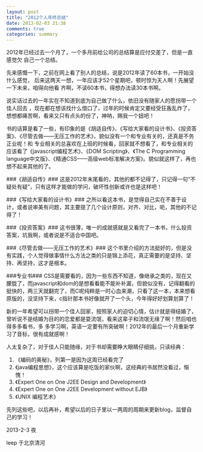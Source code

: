 ```yaml
---
layout: post
title: "2012个人年终总结"
date: 2013-02-03 21:38
comments: true
categories: summary
---
```

2012年已经过去一个月了，一个多月前给公司的总结算是应付交差了，但是一直感觉欠
自己一个总结。
<!-- more -->

先来感慨一下，之前在网上看了别人的总结，说是2012年读了60本书，一开始没什么感觉，
后来这两天一想，一年应该才52个星期吧，顿时惊为天人啊！先展望一下未来，咱得向他看
齐啊，不读60本书，得想办法读30本书啊。

说实话过去的一年实在不知道到底为自己做了什么，依旧没有随家人的愿拐带一个佳人回去
，现在都在想该找什么借口了，过年的时候肯定又要经受狂轰乱炸了，想想都痛苦啊，看来又只有点头的份了，神呐，赐我一个妞吧！

书的话算是看了一些，有印象的是《胡适自传》、《写给大家看的设计书》、《投资答案》、《尽管去做——无压工作的艺术》，貌似没有一个和专业有关的，还真是不务正业呢！和
专业相关的总喜欢在上班的时候看，回家就不想看了，和专业相关的应该看了《javascript编程艺术》、《DOM Scripting》、《The C Programming language中文版》、《精通CSS——高级web标准解决方案》。貌似就这样了，再也想不起来其他的了。

###《胡适自传》###
这是2012年末尾看的，其他的都不记得了，只记得一句“不疑处有疑”，只有这样才能做的学问，破坏性创新或许也是这样吧！

###《写给大家看的设计书》###
之所以看这本书，是觉得自己实在不善于设计，或者说审美有问题，其主要提了几个设计原则，对齐、对比，呃，其他的不记得了！

###《投资答案》###
这书很薄，唯一的成就感就是又看完了一本书，什么投资答案，坑我啊，或者说是不适合中国吧。

###《尽管去做——无压工作的艺术》###
这个书里介绍的方法挺好的，但是没有实践，个人觉得做事情什么方法之类的只是锦上添花，真正需要的是坚持、坚持、再坚持，这才是根本。

###专业书###
CSS是需要看的，因为一些东西不知道，像继承之类的，现在又朦胧了，而javascript和dom的是想看看能不能补补漏，但貌似没有，记得翻看的挺快的，两三天就翻完了，而C呢纯粹是一时心血来潮，只看了这一本，本来想看原版的，没坚持下来，c指针那本书好像就开了一个头，今年得好好划算划算了！

新的一年希望可以拐带一个佳人回家，按照家人的迫切心情，估计就是得结婚了，曾听说不是结婚为目的的恋爱都是耍流氓，看来这辈子和流氓无缘了啊！然后咱也得多多看书，多
多学习啊，英语一定要有所突破啊！2012年的最后一个月重新学习了音标，很有成就感啊！

人太复杂了，对于佳人只能随缘，对于书却需要睁大眼睛仔细挑，只读经典：

1. 《编码的奥秘》，列第一是因为这周已经看完了
2. 《java编程思想》，这个应该算是吃饭的家伙啊，这经典的书居然没看过，惭愧！
3. 《Expert One on One J2EE Design and Development》
4. 《Expert One on One J2EE Development without EJB》
5. 《UNIX 编程艺术》

先列这些吧，以后再补，希望以后的日子里以一两周的周期来更新blog，监督自己的学习！

2013-2-3 夜

leep 于北京清河

